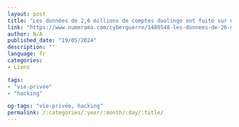 ```yaml
---
layout: post
title: "Les données de 2,6 millions de comptes duolingo ont fuité sur un forum de hackers"
link: "https://www.numerama.com/cyberguerre/1480548-les-donnees-de-26-millions-de-comptes-duolingo-ont-fuite-sur-un-forum-de-hackers.html"
author: N/A
published_date: "19/05/2024"
description: ""
language: fr
categories:
- Liens

tags:
- "vie-privée"
- "hacking"

og-tags: "vie-privée, hacking"
permalink: /:categories/:year/:month/:day/:title/
---
```

